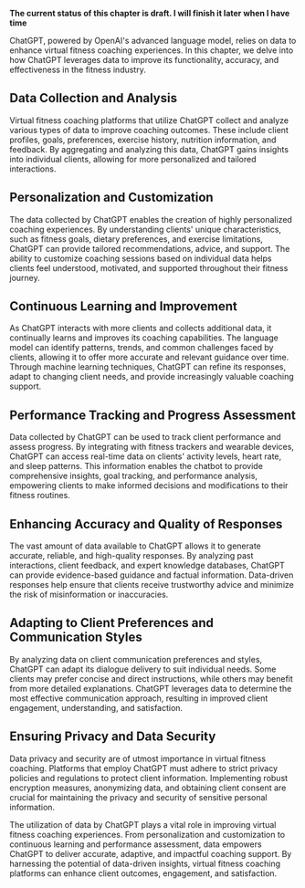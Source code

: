 **The current status of this chapter is draft. I will finish it later when I have time**

ChatGPT, powered by OpenAI's advanced language model, relies on data to enhance virtual fitness coaching experiences. In this chapter, we delve into how ChatGPT leverages data to improve its functionality, accuracy, and effectiveness in the fitness industry.

Data Collection and Analysis
----------------------------

Virtual fitness coaching platforms that utilize ChatGPT collect and analyze various types of data to improve coaching outcomes. These include client profiles, goals, preferences, exercise history, nutrition information, and feedback. By aggregating and analyzing this data, ChatGPT gains insights into individual clients, allowing for more personalized and tailored interactions.

Personalization and Customization
---------------------------------

The data collected by ChatGPT enables the creation of highly personalized coaching experiences. By understanding clients' unique characteristics, such as fitness goals, dietary preferences, and exercise limitations, ChatGPT can provide tailored recommendations, advice, and support. The ability to customize coaching sessions based on individual data helps clients feel understood, motivated, and supported throughout their fitness journey.

Continuous Learning and Improvement
-----------------------------------

As ChatGPT interacts with more clients and collects additional data, it continually learns and improves its coaching capabilities. The language model can identify patterns, trends, and common challenges faced by clients, allowing it to offer more accurate and relevant guidance over time. Through machine learning techniques, ChatGPT can refine its responses, adapt to changing client needs, and provide increasingly valuable coaching support.

Performance Tracking and Progress Assessment
--------------------------------------------

Data collected by ChatGPT can be used to track client performance and assess progress. By integrating with fitness trackers and wearable devices, ChatGPT can access real-time data on clients' activity levels, heart rate, and sleep patterns. This information enables the chatbot to provide comprehensive insights, goal tracking, and performance analysis, empowering clients to make informed decisions and modifications to their fitness routines.

Enhancing Accuracy and Quality of Responses
-------------------------------------------

The vast amount of data available to ChatGPT allows it to generate accurate, reliable, and high-quality responses. By analyzing past interactions, client feedback, and expert knowledge databases, ChatGPT can provide evidence-based guidance and factual information. Data-driven responses help ensure that clients receive trustworthy advice and minimize the risk of misinformation or inaccuracies.

Adapting to Client Preferences and Communication Styles
-------------------------------------------------------

By analyzing data on client communication preferences and styles, ChatGPT can adapt its dialogue delivery to suit individual needs. Some clients may prefer concise and direct instructions, while others may benefit from more detailed explanations. ChatGPT leverages data to determine the most effective communication approach, resulting in improved client engagement, understanding, and satisfaction.

Ensuring Privacy and Data Security
----------------------------------

Data privacy and security are of utmost importance in virtual fitness coaching. Platforms that employ ChatGPT must adhere to strict privacy policies and regulations to protect client information. Implementing robust encryption measures, anonymizing data, and obtaining client consent are crucial for maintaining the privacy and security of sensitive personal information.

The utilization of data by ChatGPT plays a vital role in improving virtual fitness coaching experiences. From personalization and customization to continuous learning and performance assessment, data empowers ChatGPT to deliver accurate, adaptive, and impactful coaching support. By harnessing the potential of data-driven insights, virtual fitness coaching platforms can enhance client outcomes, engagement, and satisfaction.
